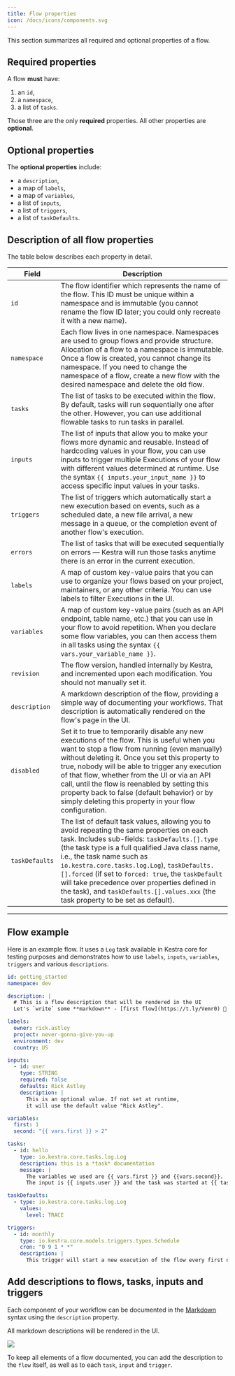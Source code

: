 ```yaml
---
title: Flow properties
icon: /docs/icons/components.svg
---
```


This section summarizes all required and optional properties of a flow.

## Required properties

A flow **must** have:

1. an `id`,
2. a `namespace`,
3. a list of `tasks`.

Those three are the only **required** properties. All other properties are **optional**.

## Optional properties

The **optional properties** include:

- a `description`,
- a map of `labels`,
- a map of `variables`,
- a list of `inputs`,
- a list of `triggers`,
- a list of `taskDefaults`.

## Description of all flow properties

The table below describes each property in detail.


| Field          | Description                                                                                                                                                                                                                                                                                                                                                                                                                                                                 |
|----------------|-----------------------------------------------------------------------------------------------------------------------------------------------------------------------------------------------------------------------------------------------------------------------------------------------------------------------------------------------------------------------------------------------------------------------------------------------------------------------------|
| `id`           | The flow identifier which represents the name of the flow. This ID must be unique within a namespace and is immutable (you cannot rename the flow ID later; you could only recreate it with a new name).                                                                                                                                                                                                                                                                    |
| `namespace`    | Each flow lives in one namespace. Namespaces are used to group flows and provide structure. Allocation of a flow to a namespace is immutable. Once a flow is created, you cannot change its namespace. If you need to change the namespace of a flow, create a new flow with the desired namespace and delete the old flow.                                                                                                                                                 |
| `tasks`        | The list of tasks to be executed within the flow. By default, tasks will run sequentially one after the other. However, you can use additional flowable tasks to run tasks in parallel.                                                                                                                                                                                                                                                                                     |
| `inputs`       | The list of inputs that allow you to make your flows more dynamic and reusable. Instead of hardcoding values in your flow, you can use inputs to trigger multiple Executions of your flow with different values determined at runtime. Use the syntax `{{ inputs.your_input_name }}` to access specific input values in your tasks.                                                                                                                                         |
| `triggers`     | The list of triggers which automatically start a new execution based on events, such as a scheduled date, a new file arrival, a new message in a queue, or the completion event of another flow's execution.                                                                                                                                                                                                                                                                |
| `errors`       | The list of tasks that will be executed sequentially on errors — Kestra will run those tasks anytime there is an error in the current execution.                                                                                                                                                                                                                                                                                                                            |
| `labels`       | A map of custom key-value pairs that you can use to organize your flows based on your project, maintainers, or any other criteria. You can use labels to filter Executions in the UI.                                                                                                                                                                                                                                                                                       |
| `variables`    | A map of custom key-value pairs (such as an API endpoint, table name, etc.) that you can use in your flow to avoid repetition. When you declare some flow variables, you can then access them in all tasks using the syntax `{{ vars.your_variable_name }}`.                                                                                                                                                                                                                |
| `revision`     | The flow version, handled internally by Kestra, and incremented upon each modification. You should not manually set it.                                                                                                                                                                                                                                                                                                                                                     |
| `description`  | A markdown description of the flow, providing a simple way of documenting your workflows. That description is automatically rendered on the flow's page in the UI.                                                                                                                                                                                                                                                                                                          |
| `disabled`     | Set it to true to temporarily disable any new executions of the flow. This is useful when you want to stop a flow from running (even manually) without deleting it. Once you set this property to true, nobody will be able to trigger any execution of that flow, whether from the UI or via an API call, until the flow is reenabled by setting this property back to false (default behavior) or by simply deleting this property in your flow configuration.            |
| `taskDefaults` | The list of default task values, allowing you to avoid repeating the same properties on each task. Includes sub-fields: `taskDefaults.[].type` (the task type is a full qualified Java class name, i.e., the task name such as `io.kestra.core.tasks.log.Log`), `taskDefaults.[].forced` (if set to `forced: true`, the `taskDefault` will take precedence over properties defined in the task), and `taskDefaults.[].values.xxx` (the task property to be set as default). |

---

## Flow example

Here is an example flow. It uses a `Log` task available in Kestra core for testing purposes and demonstrates how to use `labels`, `inputs`, `variables`, `triggers` and various `descriptions`.

```yaml
id: getting_started
namespace: dev

description: |
  # This is a flow description that will be rendered in the UI
  Let's `write` some **markdown** - [first flow](https://t.ly/Vemr0) 🚀

labels:
  owner: rick.astley
  project: never-gonna-give-you-up
  environment: dev
  country: US

inputs:
  - id: user
    type: STRING
    required: false
    defaults: Rick Astley
    description: |
      This is an optional value. If not set at runtime,
      it will use the default value "Rick Astley".

variables:
  first: 1
  second: "{{ vars.first }} > 2"

tasks:
  - id: hello
    type: io.kestra.core.tasks.log.Log
    description: this is a *task* documentation
    message: |
      The variables we used are {{ vars.first }} and {{vars.second}}.
      The input is {{ inputs.user }} and the task was started at {{ taskrun.startDate }} from flow {{ flow.id }}.

taskDefaults:
  - type: io.kestra.core.tasks.log.Log
    values:
      level: TRACE

triggers:
  - id: monthly
    type: io.kestra.core.models.triggers.types.Schedule
    cron: "0 9 1 * *"
    description: |
      This trigger will start a new execution of the flow every first day of the month at 9am. It will use the default values defined in the taskDefaults section, as well as the default input values.
```

## Add descriptions to flows, tasks, inputs and triggers

Each component of your workflow can be documented in the [Markdown](https://en.wikipedia.org/wiki/Markdown) syntax using the `description` property.

All markdown descriptions will be rendered in the UI.

![](https://s3.us-west-2.amazonaws.com/content.podia.com/h34v7ivitlv6j1mq2mvfpg4rojeq)

To keep all elements of a flow documented, you can add the description to the `flow` itself, as well as to each `task`, `input` and `trigger`.

